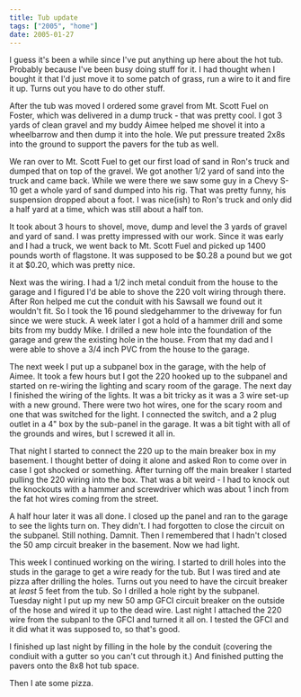```yaml
---
title: Tub update
tags: ["2005", "home"]
date: 2005-01-27
---
```

I guess it's been a while since I've put anything up here about the hot tub.  Probably because I've been busy doing stuff for it.  I had thought when I bought it that I'd just move it to some patch of grass, run a wire to it and fire it up.  Turns out you have to do other stuff.

After the tub was moved I ordered some gravel from Mt. Scott Fuel on Foster, which was delivered in a dump truck - that was pretty cool.  I got 3 yards of clean gravel and my buddy Aimee helped me shovel it into a wheelbarrow and then dump it into the hole.  We put pressure treated 2x8s into the ground to support the pavers for the tub as well.

We ran over to Mt. Scott Fuel to get our first load of sand in Ron's truck and dumped that on top of the gravel.  We got another 1/2 yard of sand into the truck and came back.  While we were there we saw some guy in a Chevy S-10 get a whole yard of sand dumped into his rig.  That was pretty funny, his suspension dropped about a foot.  I was nice(ish) to Ron's truck and only did a half yard at a time, which was still about a half ton.

It took about 3 hours to shovel, move, dump and level the 3 yards of gravel and yard of sand.  I was pretty impressed with our work.  Since it was early and I had a truck, we went back to Mt. Scott Fuel and picked up 1400 pounds worth of flagstone.  It was supposed to be $0.28 a pound but we got it at $0.20, which was pretty nice.

Next was the wiring.  I had a 1/2 inch metal conduit from the house to the garage and I figured I'd be able to shove the 220 volt wiring through there.  After Ron helped me cut the conduit with his Sawsall we found out it wouldn't fit.  So I took the 16 pound sledgehammer to the driveway for fun since we were stuck.
A week later I got a hold of a hammer drill and some bits from my buddy Mike.  I drilled a new hole into the foundation of the garage and grew the existing hole in the house.  From that my dad and I were able to shove a 3/4 inch PVC from the house to the garage.

The next week I put up a subpanel box in the garage, with the help of Aimee. It took a few hours but I got the 220 hooked up to the subpanel and started on re-wiring the lighting and scary room of the garage.  The next day I finished the wiring of the lights.  It was a bit tricky as it was a 3 wire set-up with a new ground.  There were two hot wires, one for the scary room and one that was switched for the light.  I connected the switch, and a 2 plug outlet in a 4" box by the sub-panel in the garage.  It was a bit tight with all of the grounds and wires, but I screwed it all in.

That night I started to connect the 220 up to the main breaker box in my basement.  I thought better of doing it alone and asked Ron to come over in case I got shocked or something.  After turning off the main breaker I started pulling the 220 wiring into the box.  That was a bit weird - I had to knock out the knockouts with a hammer and screwdriver which was about 1 inch from the fat hot wires coming from the street.

A half hour later it was all done.  I closed up the panel and ran to the garage to see the lights turn on.  They didn't.  I had forgotten to close the circuit on the subpanel.  Still nothing.  Damnit.  Then I remembered that I hadn't closed the 50 amp circuit breaker in the basement.
Now we had light.

This week I continued working on the wiring.  I started to drill holes into the studs in the garage to get a wire ready for the tub.  But I was tired and ate pizza after drilling the holes.  Turns out you need to have the circuit breaker at *least* 5 feet from the tub.  So I drilled a hole right by the subpanel.
Tuesday night I put up my new 50 amp GFCI circuit breaker on the outside of the hose and wired it up to the dead wire.  Last night I attached the 220 wire from the subpanl to the GFCI and turned it all on.  I tested the GFCI and it did what it was supposed to, so that's good.

I finished up last night by filling in the hole by the conduit (covering the condiuit with a gutter so you can't cut through it.) And finished putting the pavers onto the 8x8 hot tub space.

Then I ate some pizza.
